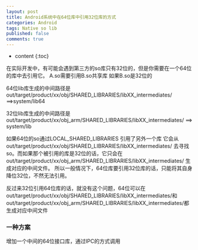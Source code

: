```yaml
---
layout: post
title: Android系统中在64位库中引用32位库的方式
categories: Android
tags: Native so lib
published: false
comments: true
---
```


* content
{:toc}



在实际开发中，有可能会遇到第三方的so库只有32位的，但是你需要在一个64位的库中去引用它。
A.so需要引用B.so共享库
如果B.so是32位的


 64位lib库生成的中间路径是
 out/target/product/xx/obj/SHARED_LIBRARIES/libXX_intermediates/ ==>system/lib64

 32位lib库生成的中间路径是
 out/target/product/xx/obj_arm/SHARED_LIBRARIES/libXX_intermediates/
 ==> system/lib


 如果64位的so通过LOCAL_SHARED_LIBRARIES 引用了另外一个库
 它会从 out/target/product/xx/obj/SHARED_LIBRARIES/libXX_intermediates/ 去寻找so。而如果那个被引用的库是32位的话，它只会在out/target/product/xx/obj_arm/SHARED_LIBRARIES/libXX_intermediates/ 生成对应的中间文件。
所以一般情况下，64位库要引用32位库的话，只能将其自身降位32位，不然无法引用。

反过来32位引用64位库的话，就没有这个问题，64位可以在
 out/target/product/xx/obj/SHARED_LIBRARIES/libXX_intermediates/和
 out/target/product/xx/obj_arm/SHARED_LIBRARIES/libXX_intermediates/都生成对应中间文件


### 一种方案
增加一个中间的64位接口库，通过IPC的方式调用
